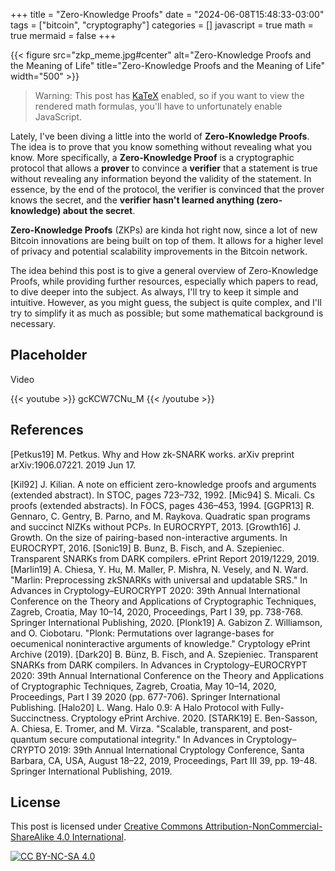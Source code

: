 +++
title = "Zero-Knowledge Proofs"
date = "2024-06-08T15:48:33-03:00"
tags = ["bitcoin", "cryptography"]
categories = []
javascript = true
math = true
mermaid = false
+++

{{< figure src="zkp_meme.jpg#center" alt="Zero-Knowledge Proofs and the Meaning of Life" title="Zero-Knowledge Proofs and the Meaning of Life" width="500" >}}

> Warning: This post has [KaTeX](https://katex.org/) enabled,
> so if you want to view the rendered math formulas,
> you'll have to unfortunately enable JavaScript.

Lately, I've been diving a little into the world of **Zero-Knowledge Proofs**.
The idea is to prove that you know something without revealing what you know.
More specifically, a **Zero-Knowledge Proof** is a cryptographic protocol that allows
a **prover** to convince a **verifier** that a statement is true without revealing
any information beyond the validity of the statement.
In essence, by the end of the protocol, the verifier is convinced that the prover knows the secret,
and the **verifier hasn't learned anything (zero-knowledge) about the secret**.

**Zero-Knowledge Proofs** (ZKPs) are kinda hot right now,
since a lot of new Bitcoin innovations are being built on top of them.
It allows for a higher level of privacy and potential scalability improvements
in the Bitcoin network.

The idea behind this post is to give a general overview of Zero-Knowledge Proofs,
while providing further resources,
especially which papers to read,
to dive deeper into the subject.
As always, I'll try to keep it simple and intuitive.
However, as you might guess, the subject is quite complex,
and I'll try to simplify it as much as possible;
but some mathematical background is necessary.

## Placeholder

Video

{{< youtube >}}
gcKCW7CNu_M
{{< /youtube >}}

## References

[Petkus19] M. Petkus. Why and How zk-SNARK works. arXiv preprint arXiv:1906.07221. 2019 Jun 17.

[Kil92] J. Kilian. A note on efficient zero-knowledge proofs and arguments (extended abstract). In STOC, pages 723–732, 1992.
[Mic94] S. Micali. Cs proofs (extended abstracts). In FOCS, pages 436–453, 1994.
[GGPR13] R. Gennaro, C. Gentry, B. Parno, and M. Raykova. Quadratic span programs and succinct NIZKs without PCPs. In EUROCRYPT, 2013.
[Growth16] J. Growth. On the size of pairing-based non-interactive arguments. In EUROCRYPT, 2016.
[Sonic19] B. Bunz, B. Fisch, and A. Szepieniec. Transparent SNARKs from DARK compilers. ePrint Report 2019/1229, 2019.
[Marlin19] A. Chiesa, Y. Hu, M. Maller, P. Mishra, N. Vesely, and N. Ward. "Marlin: Preprocessing zkSNARKs with universal and updatable SRS." In Advances in Cryptology–EUROCRYPT 2020: 39th Annual International Conference on the Theory and Applications of Cryptographic Techniques, Zagreb, Croatia, May 10–14, 2020, Proceedings, Part I 39, pp. 738-768. Springer International Publishing, 2020.
[Plonk19] A. Gabizon Z. Williamson, and O. Ciobotaru. "Plonk: Permutations over lagrange-bases for oecumenical noninteractive arguments of knowledge." Cryptology ePrint Archive (2019).
[Dark20] B. Bünz, B. Fisch, and A. Szepieniec. Transparent SNARKs from DARK compilers. In Advances in Cryptology–EUROCRYPT 2020: 39th Annual International Conference on the Theory and Applications of Cryptographic Techniques, Zagreb, Croatia, May 10–14, 2020, Proceedings, Part I 39 2020 (pp. 677-706). Springer International Publishing.
[Halo20] L. Wang. Halo 0.9: A Halo Protocol with Fully-Succinctness. Cryptology ePrint Archive. 2020.
[STARK19] E. Ben-Sasson, A. Chiesa, E. Tromer, and M. Virza. "Scalable, transparent, and post-quantum secure computational integrity." In Advances in Cryptology–CRYPTO 2019: 39th Annual International Cryptology Conference, Santa Barbara, CA, USA, August 18–22, 2019, Proceedings, Part III 39, pp. 19-48. Springer International Publishing, 2019.

## License

This post is licensed under [Creative Commons Attribution-NonCommercial-ShareAlike 4.0 International][cc-by-nc-sa].

[![CC BY-NC-SA 4.0][cc-by-nc-sa-image]][cc-by-nc-sa]

[cc-by-nc-sa]: http://creativecommons.org/licenses/by-nc-sa/4.0/
[cc-by-nc-sa-image]: https://licensebuttons.net/l/by-nc-sa/4.0/88x31.png
